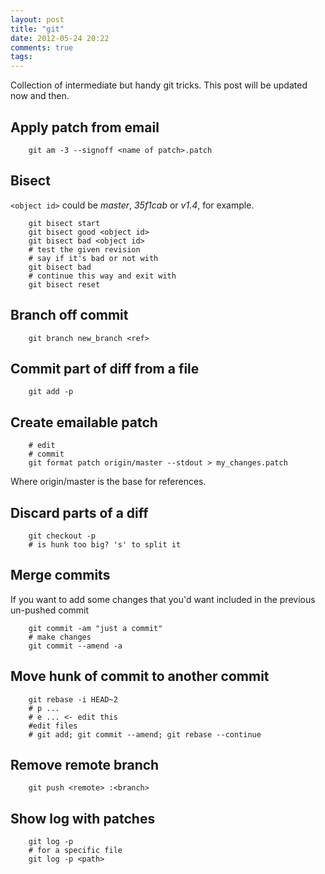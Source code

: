 ```yaml
---
layout: post
title: "git"
date: 2012-05-24 20:22
comments: true
tags: 
---
```

Collection of intermediate but handy git tricks. This post will be updated now and then.

## Apply patch from email

        git am -3 --signoff <name of patch>.patch

## Bisect

`<object id>` could be *master*, *35f1cab* or *v1.4*, for example.

        git bisect start
        git bisect good <object id>
        git bisect bad <object id>
        # test the given revision
        # say if it's bad or not with
        git bisect bad
        # continue this way and exit with
        git bisect reset

## Branch off commit

        git branch new_branch <ref>

## Commit part of diff from a file

        git add -p

## Create emailable patch

        # edit
        # commit
        git format patch origin/master --stdout > my_changes.patch

Where origin/master is the base for references.

## Discard parts of a diff

        git checkout -p
        # is hunk too big? 's' to split it

## Merge commits

If you want to add some changes that you'd want included in the previous un-pushed commit

        git commit -am "just a commit"
        # make changes
        git commit --amend -a

## Move hunk of commit to another commit

        git rebase -i HEAD~2
        # p ...
        # e ... <- edit this
        #edit files
        # git add; git commit --amend; git rebase --continue

## Remove remote branch

        git push <remote> :<branch>

## Show log with patches

        git log -p
        # for a specific file
        git log -p <path>
